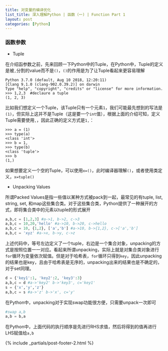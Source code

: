 ```yaml
---
title: 对变量的编译优化
list_title: 深入理解Python | 函数（一) | Function Part 1
layout: post
categories: [Python]
---
```


### 函数参数

- Tuple

在介绍函参数之前，先来回顾一下Python中的Tuple，在Python中，Tuple的定义是被`,`分割的value而不是`()`，`()`的作用是为了让Tuple看起来更容易理解

```shell
Python 3.7.0 (default, Aug 10 2018, 12:20:11)
[Clang 9.1.0 (clang-902.0.39.2)] on darwin
Type "help", "copyright", "credits" or "license" for more information.
>>> 1,2,3  #declaure a tuple
(1, 2, 3)
```
比如我们想定义一个Tuple，该Tuple只有一个元素`1`，我们可能最先想到的写法是`(1)`，但实际上这并不是Tuple（这是要一个`int`值），根据上面的介绍可知，定义Tuple需要使用`,`，因此正确的定义方式是`1,`：

```shell
>>> a = (1)
>>> type(a)
<class 'int'>
>>> b = 1,
>>> type(b)
<class 'tuple'>
>>> b
(1,)
```
如果想要定义一个空的Tuple，可以使用`x=()`，此时编译器理解`()`，或者使用类定义，`x=tuple()`

- Unpacking Values

所谓Packed Values是指一些值以某种方式被pack到一起，最常见的有tuple, list, string, set, 和map这些集合类。对于这些集合类，Python提供了一种展开的方式，即将集合类中的元素以tuple的形式展开

```python
a,b,c = [1,2,3] #a->1, b->2, c->3
a,b,c = 10,20,'hello' #a->10, b->20, c->hello
a,b,c = 10, {1,2}, ['a','b'] #a->10, b->{1,2}, c->['a','b']
a,b,c = 'xyz' #a->x, b->y, c->z
```
上述代码中，等号左边定义了一个tuple，右边是一个集合对象，unpacking的方式是按照位置一一对应。看起来所谓unpacking，实际上就是对集合类对象进行`for`循环为变量依次赋值。但是对于哈希表，`for`循环只得到`key`，因此unpacking的结果也是key，且由于哈希表是无序的，unpacking出来的结果也是不确定的，对于set同理。

```python
d = {'key1':1, 'key2':2, 'key3':3}
a,b,c = d #a->'key2' b->'key3', c='key1'
s = {'x','y','z'}
a,b,c = s #a->'z' b->'x', c='y'
```




在Python中，unpacking对于实现swap功能很方便，只需要unpack一次即可

```python
#swap a,b
a,b = b,a
```
在Python中，上面代码的执行顺序是先进行RHS求值，然后将得到的值再进行LHS赋值给`a,b`


{% include _partials/post-footer-2.html %}
